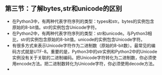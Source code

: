## 第三节：了解bytes,str和unicode的区别
* 在Python3中，有两种代表字符序列的类型：types和str。bytes的实例包含原始的8-bit值。str的实例包含Unicode字符。
* 在Python2中，有两种代表字符序列的类型：str和unicode。与Python3相比，str的实例包含原始的8-bit值。unicode的实例包含Unicode字符。
* 有很多方式来表示Unicode字符作为二进制数（原始的8-bit数）。最常见的编码方式就是UTF-8。重要的是，Python3中的str实例和Python2中的Unicode实例没有关于关联的二进制编码。把Unicode字符转化为二进制数，你必须使用encode方法。把二进制数转化为Unicode字符，你必须使用decode方法。
* 
